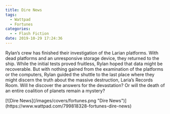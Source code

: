 ```yaml
---
title: Dire News
tags:
  - Wattpad
  - Fortunes
categories:
  - - Flash Fiction
date: 2019-10-29 17:24:36
---
```


Rylan’s crew has finished their investigation of the Larian platforms. With dead platforms and an unresponsive storage device, they returned to the ship. While the initial tests proved fruitless, Rylan hoped that data might be recoverable. But with nothing gained from the examination of the platforms or the computers, Rylan guided the shuttle to the last place where they might discern the truth about the massive destruction, Laria’s Records Room.<!-- more --> Will he discover the answers for the devastation? Or will the death of an entire coalition of planets remain a mystery?

<div class="center">[![Dire News](/images/covers/fortunes.png "Dire News")](https://www.wattpad.com/799818328-fortunes-dire-news)</div>